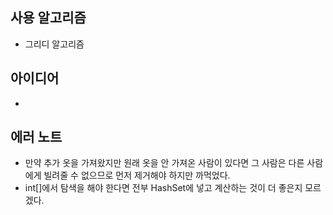 ## 사용 알고리즘
- 그리디 알고리즘
## 아이디어
- 
## 에러 노트
- 만약 추가 옷을 가져왔지만 원래 옷을 안 가져온 사람이 있다면 그 사람은 다른 사람에게 빌려줄 수 없으므로 먼저 제거해야 하지만 까먹었다.
- int[]에서 탐색을 해야 한다면 전부 HashSet에 넣고 계산하는 것이 더 좋은지 모르겠다.